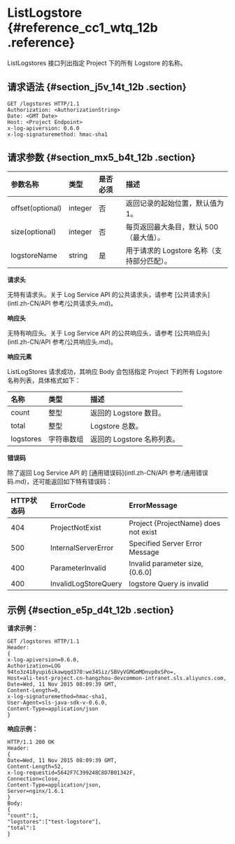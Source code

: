# ListLogstore {#reference_cc1_wtq_12b .reference}

ListLogstores 接口列出指定 Project 下的所有 Logstore 的名称。

## 请求语法 {#section_j5v_14t_12b .section}

```
GET /logstores HTTP/1.1
Authorization: <AuthorizationString> 
Date: <GMT Date>
Host: <Project Endpoint>
x-log-apiversion: 0.6.0
x-log-signaturemethod: hmac-sha1
```

## 请求参数 {#section_mx5_b4t_12b .section}

|参数名称|类型|是否必须|描述|
|:---|:-|:---|:-|
|offset\(optional\)|integer|否|返回记录的起始位置，默认值为 1。|
|size\(optional\)|integer|否|每页返回最大条目，默认 500（最大值）。|
|logstoreName|string|是|用于请求的 Logstore 名称（支持部分匹配）。|

**请求头**

无特有请求头。关于 Log Service API 的公共请求头，请参考 [公共请求头](intl.zh-CN/API 参考/公共请求头.md)。

**响应头**

无特有响应头。关于 Log Service API 的公共响应头，请参考 [公共响应头](intl.zh-CN/API 参考/公共响应头.md)。

**响应元素**

ListLogStores 请求成功，其响应 Body 会包括指定 Project 下的所有 Logstore 名称列表，具体格式如下：

|名称|类型|描述|
|:-|:-|:-|
|count|整型|返回的 Logstore 数目。|
|total|整型|Logstore 总数。|
|logstores|字符串数组|返回的 Logstore 名称列表。|

**错误码**

除了返回 Log Service API 的 [通用错误码](intl.zh-CN/API 参考/通用错误码.md)，还可能返回如下特有错误码：

|HTTP状态码|ErrorCode|ErrorMessage|
|:------|:--------|:-----------|
|404|ProjectNotExist|Project \{ProjectName\} does not exist|
|500|InternalServerError|Specified Server Error Message|
|400|ParameterInvalid|Invalid parameter size, \(0.6.0\]|
|400|InvalidLogStoreQuery|logstore Query is invalid|

## 示例 {#section_e5p_d4t_12b .section}

**请求示例：**

```
GET /logstores HTTP/1.1
Header: 
{
x-log-apiversion=0.6.0, 
Authorization=LOG 94to3z418yupi6ikawqqd370:we34Siz/SBVyVGMGmMDnvp0xSPo=, 
Host=ali-test-project.cn-hangzhou-devcommon-intranet.sls.aliyuncs.com, 
Date=Wed, 11 Nov 2015 08:09:39 GMT, 
Content-Length=0, 
x-log-signaturemethod=hmac-sha1, 
User-Agent=sls-java-sdk-v-0.6.0, 
Content-Type=application/json
}
```

**响应示例：**

```
HTTP/1.1 200 OK
Header: 
{
Date=Wed, 11 Nov 2015 08:09:39 GMT, 
Content-Length=52, 
x-log-requestid=5642F7C399248C8D7B01342F, 
Connection=close, 
Content-Type=application/json, 
Server=nginx/1.6.1
}
Body:
{
"count":1,
"logstores":["test-logstore"],
"total":1
}
```

